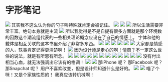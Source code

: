 # 字形笔记
![](test/Photo%20Aug%207,%202018%20at%20121246%20AM.jpg)
其实我不这么认为你的勺子叫特殊就肯定会被记住。
![](test/Photo%20Aug%207,%202018%20at%20121651%20AM.jpg)
![](test/Photo%20Aug%207,%202018%20at%20121700%20AM.jpg)
![](test/Photo%20Aug%207,%202018%20at%20121843%20AM.jpg)
所以生活需要非常丰富。绝句本身就是主流
![](test/Photo%20Aug%207,%202018%20at%20122928%20AM.jpg)
所以我觉得是不是自提有很多方面就是那个环境数的因数这个潮流组代表的一些相关理论概念应设在了自己的情感上。
字体和他的载体是相互关联的这本书里介绍了非常多东西。
![](test/Photo%20Aug%207,%202018%20at%20124052%20AM.jpg)
![](test/Photo%20Aug%208,%202018%20at%20124048%20PM.jpg)
![](test/Photo%20Aug%208,%202018%20at%20124636%20PM.jpg)
![](test/Photo%20Aug%208,%202018%20at%20124939%20PM.jpg)
![](test/Photo%20Aug%208,%202018%20at%20125235%20PM.jpg)
![](test/Photo%20Aug%208,%202018%20at%20125245%20PM.jpg)
大家都是情感的人，轶事肯定记得更清楚啊！
![](test/Photo%20Aug%208,%202018%20at%20125601%20PM.jpg)
因为设计师是走心的啊！情商？不一定这么世俗的说法，就是有所思有所念。
![](test/Photo%20Aug%2012,%202018%20at%2040223%20PM.jpg)
![](test/Photo%20Aug%2012,%202018%20at%2040302%20PM.jpg)
![](test/Photo%20Aug%2012,%202018%20at%2040358%20PM.jpg)
![](test/Photo%20Aug%2012,%202018%20at%2040510%20PM.jpg)
![](test/Photo%20Aug%2012,%202018%20at%2041100%20PM.jpg)
![](test/Photo%20Aug%2012,%202018%20at%2041319%20PM.jpg)
![](test/Photo%20Aug%2012,%202018%20at%2041838%20PM.jpg)
![](test/Photo%20Aug%2012,%202018%20at%2041846%20PM.jpg)
![](test/Photo%20Aug%2012,%202018%20at%2042018%20PM.jpg)
![](test/Photo%20Aug%2012,%202018%20at%2044022%20PM.jpg)
![](test/Photo%20Aug%2012,%202018%20at%2045821%20PM.jpg)
![](test/Photo%20Aug%2012,%202018%20at%2045828%20PM.jpg)
没有付出相当心血，就无法强调出它该有的格调！
![](test/Photo%20Aug%2012,%202018%20at%2050452%20PM.jpg)
![](test/Photo%20Aug%2012,%202018%20at%2050513%20PM.jpg)
那iPhone 呢？
那Facebook 呢？
那Snapchat 呢？
用户不喜欢改变，但是设计师知道什么是好的。
![](test/Photo%20Aug%2012,%202018%20at%2050803%20PM.jpg)
![](test/Photo%20Aug%2012,%202018%20at%2050811%20PM.jpg)
喵了个咪！又是个家族性质的！
我真应该转机械啊！

